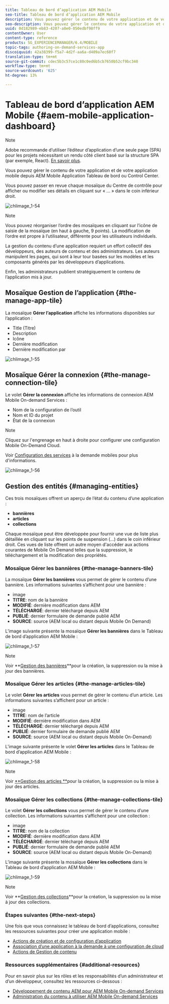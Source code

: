 ```yaml
---
title: Tableau de bord d’application AEM Mobile
seo-title: Tableau de bord d’application AEM Mobile
description: Vous pouvez gérer le contenu de votre application et de votre application mobile depuis AEM Mobile Application Tableau de bord ou Control Center. Consultez cette page pour en savoir plus.
seo-description: Vous pouvez gérer le contenu de votre application et de votre application mobile depuis AEM Mobile Application Tableau de bord ou Control Center. Consultez cette page pour en savoir plus.
uuid: 0d182989-eb83-4207-a8e0-050edbf98ff9
contentOwner: User
content-type: reference
products: SG_EXPERIENCEMANAGER/6.4/MOBILE
topic-tags: authoring-on-demand-services-app
discoiquuid: 42a38399-f5a7-4d2f-aa6a-d409a7ec60f7
translation-type: tm+mt
source-git-commit: cdec5b3c57ce1c80c0ed6b5cb7650b52cf9bc340
workflow-type: tm+mt
source-wordcount: '625'
ht-degree: 13%

---
```



# Tableau de bord d’application AEM Mobile {#aem-mobile-application-dashboard}

>[!NOTE]
>
>Adobe recommande d’utiliser l’éditeur d’application d’une seule page (SPA) pour les projets nécessitant un rendu côté client basé sur la structure SPA (par exemple, React). [En savoir plus](/help/sites-developing/spa-overview.md).

Vous pouvez gérer le contenu de votre application et de votre application mobile depuis AEM Mobile Application Tableau de bord ou Control Center.

Vous pouvez passer en revue chaque mosaïque du Centre de contrôle pour afficher ou modifier ses détails en cliquant sur « … » dans le coin inférieur droit.

![chlimage_1-54](assets/chlimage_1-54.png)

>[!NOTE]
>
>Vous pouvez réorganiser l’ordre des mosaïques en cliquant sur l’icône de saisie de la mosaïque (en haut à gauche, 9 points). La modification de l’ordre est propre à l’utilisateur, différente pour les utilisateurs individuels.

La gestion du contenu d’une application requiert un effort collectif des développeurs, des auteurs de contenu et des administrateurs. Les auteurs manipulent les pages, qui sont à leur tour basées sur les modèles et les composants générés par les développeurs d’applications.

Enfin, les administrateurs publient stratégiquement le contenu de l’application mis à jour.

## Mosaïque Gestion de l’application {#the-manage-app-tile}

La mosaïque **Gérer l’application** affiche les informations disponibles sur l’application :

* Title (Titre)
* Description
* Icône
* Dernière modification
* Dernière modification par

![chlimage_1-55](assets/chlimage_1-55.png)

## Mosaïque Gérer la connexion {#the-manage-connection-tile}

Le volet **Gérer la connexion** affiche les informations de connexion AEM Mobile On-demand Services :

* Nom de la configuration de l’outil
* Nom et ID du projet
* État de la connexion

>[!NOTE]
>
>Cliquez sur l&#39;engrenage en haut à droite pour configurer une configuration Mobile On-Demand Cloud.
>
>Voir [Configuration des services](/help/mobile/mobile-on-demand-associating-an-on-demand-app-to-cloud-configuration.md) à la demande mobiles pour plus d&#39;informations.

![chlimage_1-56](assets/chlimage_1-56.png)

## Gestion des entités {#managing-entities}

Ces trois mosaïques offrent un aperçu de l’état du contenu d’une application :

* **bannières**
* **articles**
* **collections**

Chaque mosaïque peut être développée pour fournir une vue de liste plus détaillée en cliquant sur les points de suspension (...) dans le coin inférieur droit. Ces vues de liste offrent un autre moyen d&#39;accéder aux actions courantes de Mobile On Demand telles que la suppression, le téléchargement et la modification des propriétés.

### Mosaïque Gérer les bannières {#the-manage-banners-tile}

La mosaïque **Gérer les bannières** vous permet de gérer le contenu d’une bannière. Les informations suivantes s’affichent pour une bannière :

* image
* **TITRE**: nom de la bannière
* **MODIFIÉ**: dernière modification dans AEM
* **TÉLÉCHARGÉ**: dernier téléchargé depuis AEM
* **PUBLIÉ**: dernier formulaire de demande publié AEM
* **SOURCE**: source (AEM local ou distant depuis Mobile On Demand)

L’image suivante présente la mosaïque **Gérer les bannières** dans le Tableau de bord d’application AEM Mobile :

![chlimage_1-57](assets/chlimage_1-57.png)

>[!NOTE]
>
>Voir **[Gestion des bannières](/help/mobile/mobile-on-demand-managing-banners.md)**pour la création, la suppression ou la mise à jour des bannières.

### Mosaïque Gérer les articles {#the-manage-articles-tile}

Le volet **Gérer les articles** vous permet de gérer le contenu d’un article. Les informations suivantes s’affichent pour un article :

* image
* **TITRE**: nom de l’article
* **MODIFIÉ**: dernière modification dans AEM
* **TÉLÉCHARGÉ**: dernier téléchargé depuis AEM
* **PUBLIÉ**: dernier formulaire de demande publié AEM
* **SOURCE**: source (AEM local ou distant depuis Mobile On-Demand)

L’image suivante présente le volet **Gérer les articles** dans le Tableau de bord d’application AEM Mobile :

![chlimage_1-58](assets/chlimage_1-58.png)

>[!NOTE]
>
>Voir [**Gestion des articles **](/help/mobile/mobile-on-demand-managing-articles.md)pour la création, la suppression ou la mise à jour des articles.

### Mosaïque Gérer les collections {#the-manage-collections-tile}

Le volet **Gérer les collections** vous permet de gérer le contenu d’une collection. Les informations suivantes s’affichent pour une collection :

* image
* **TITRE**: nom de la collection
* **MODIFIÉ**: dernière modification dans AEM
* **TÉLÉCHARGÉ**: dernier téléchargé depuis AEM
* **PUBLIÉ**: dernier formulaire de demande publié AEM
* **SOURCE**: source (AEM local ou distant depuis Mobile On-Demand)

L’image suivante présente la mosaïque **Gérer les collections** dans le Tableau de bord d’application AEM Mobile :

![chlimage_1-59](assets/chlimage_1-59.png)

>[!NOTE]
>
>Voir **[Gestion des collections](/help/mobile/mobile-on-demand-managing-collections.md)**pour la création, la suppression ou la mise à jour des collections.

### Étapes suivantes {#the-next-steps}

Une fois que vous connaissez le tableau de bord d’applications, consultez les ressources suivantes pour créer une application mobile :

* [Actions de création et de configuration d’application](/help/mobile/mobile-apps-ondemand-application-create-configure-action.md)
* [Association d’une application à la demande à une configuration de cloud](/help/mobile/mobile-on-demand-associating-an-on-demand-app-to-cloud-configuration.md)
* [Actions de Gestion de contenu](/help/mobile/mobile-apps-ondemand-manage-content-ondemand.md)

### Ressources supplémentaires {#additional-resources}

Pour en savoir plus sur les rôles et les responsabilités d’un administrateur et d’un développeur, consultez les ressources ci-dessous :

* [Développement de contenu AEM pour AEM Mobile On-demand Services](/help/mobile/aem-mobile-on-demand.md)
* [Administration du contenu à utiliser AEM Mobile On-demand Services](/help/mobile/aem-mobile.md)

